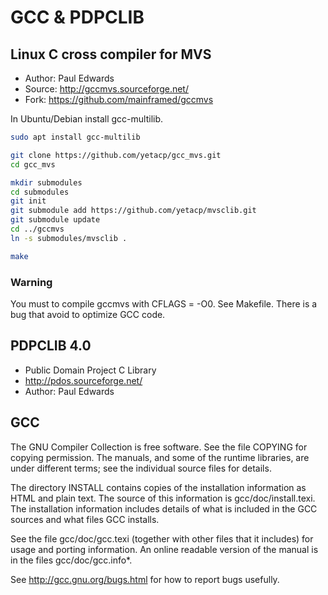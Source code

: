 # GCC & PDPCLIB

## Linux C cross compiler for MVS
- Author: Paul Edwards
- Source: http://gccmvs.sourceforge.net/
- Fork: https://github.com/mainframed/gccmvs 

In Ubuntu/Debian install gcc-multilib.

```bash
sudo apt install gcc-multilib

git clone https://github.com/yetacp/gcc_mvs.git
cd gcc_mvs

mkdir submodules
cd submodules
git init
git submodule add https://github.com/yetacp/mvsclib.git
git submodule update
cd ../gccmvs
ln -s submodules/mvsclib .

make
```
### Warning

You must to compile gccmvs with CFLAGS = -O0. See Makefile.
There is a bug that avoid to optimize GCC code.

## **PDPCLIB 4.0**
- Public Domain Project C Library
- http://pdos.sourceforge.net/
- Author: Paul Edwards

## GCC
The GNU Compiler Collection is free software.  See the file COPYING
for copying permission.  The manuals, and some of the runtime
libraries, are under different terms; see the individual source files
for details.

The directory INSTALL contains copies of the installation information
as HTML and plain text.  The source of this information is
gcc/doc/install.texi.  The installation information includes details
of what is included in the GCC sources and what files GCC installs.

See the file gcc/doc/gcc.texi (together with other files that it
includes) for usage and porting information.  An online readable
version of the manual is in the files gcc/doc/gcc.info*.

See http://gcc.gnu.org/bugs.html for how to report bugs usefully.

